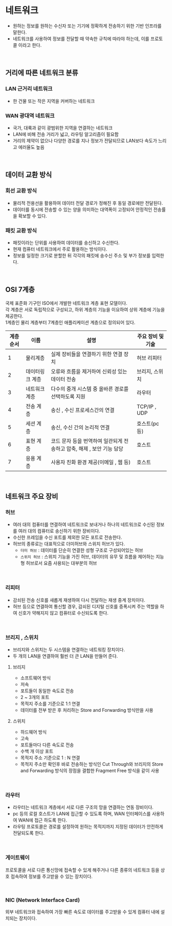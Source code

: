 # 네트워크
- 원하는 정보를 원하는 수신자 또는 기기에 정확하게 전송하기 위한 기반 인프라를 말한다.
- 네트워크를 사용하여 정보를 전달할 때 약속한 규칙에 따라야 하는데, 이를 프로토콜 이라고 한다.


<br>

## 거리에 따른 네트워크 분류

### LAN 근거리 네트워크
- 한 건물 또는 작은 지역을 커버하는 네트워크

### WAN 광대역 네트워크
- 국가, 대륙과 같이 광범위한 지역을 연결하는 네트워크
- LAN에 비해 전송 거리가 넓고, 라우팅 알고리즘이 필요함
- 거리의 제약이 없으나 다양한 경로를 지나 정보가 전달되므로 LAN보다 속도가 느리고 에러율도 높음

<br>

## 데이터 교환 방식

### 회선 교환 방식
- 물리적 전용선을 활용하여 데이터 전달 경로가 정해진 후 동일 경로에만 전달된다.
- 데이터를 동시에 전송할 수 있는 양을 의미하는 대역폭이 고정되어 안정적인 전송률을 확보할 수 있다.

### 패킷 교환 방식
- 패킷이라는 단위를 사용하여 데이터를 송신하고 수신한다.
- 현재 컴퓨터 네트워크에서 주로 활용하는 방식이다.
- 정보를 일정한 크기로 분할한 뒤 각각의 패킷에 송수신 주소 및 부가 정보를 입력한다.

<br>

## OSI 7계층
국제 표준화 기구인 ISO에서 개발한 네트워크 계층 표현 모델이다.  
각 계층은 서로 독립적으로 구성되고, 하위 계층의 기능을 이요하여 상위 계층에 기능을 제공한다.  
1계층인 물리 계층부터 7계층인 애플리케이션 계층으로 정의되어 있다.  
  
계층 순서 | 이름 | 설명 | 주요 장비 및 기술
--|--|--|--
1 | 물리계층 | 실제 장비들을 연결하기 위한 연결 장치 | 허브 리피터
2 | 데이터링크 계층 | 오류와 흐름을 제거하여 신뢰성 있는 데이터 전송 | 브리지, 스위치
3 | 네트워크 계층 | 다수의 중개 시스템 중 올바른 경로를 선택하도록 지원 | 라우터
4 | 전송 계층 | 송신 , 수신 프로세스간의 연결 | TCP/IP , UDP
5 | 세션 계층 | 송신, 수신 간의 논리적 연결 | 호스트(pc등)
6 | 표현 계층 | 코드 문자 등을 번역하여 일관되게 전송하고 압축, 해제 , 보안 기능 담당 | 호스트
7 | 응용 계층 | 사용자 친화 환경 제공(이메일 , 웹 등) | 호스트

<br>

## 네트워크 주요 장비

### 허브
- 여러 대의 컴퓨터를 연결하여 네트워크로 보내거나 하나의 네트워크로 수신된 정보를 여러 대의 컴퓨터로 송신하기 위한 장비이다.
- 수신한 프레임을 수신 포트를 제외한 모든 포트로 전송한다.
- 허브의 종류로는 대표적으로 더미허브와 스위치 허브가 있다.
  - `더미 허브` : 데이터를 단순히 연결한 성형 구조로 구성되어있는 허브
  - `스위치 허브` : 스위치 기능을 가진 허브, 데이터의 유무 및 흐름을 제어하는 지능형 허브로서 요즘 사용되는 대부분의 허브

<br>

### 리피터
- 감쇠된 전송 신호를 새롭게 재생하여 다시 전달하는 재생 중계 장치이다.
- 허브 등으로 연결하여 통신할 경우, 감쇠된 디지털 신호를 증폭시켜 주는 역할을 하여 신호가 약해지지 않고 컴퓨터로 수신되도록 한다.

<br>

### 브리지 , 스위치
- 브리지와 스위치는 두 시스템을 연결하는 네트워킹 장치이다.
- 두 개의 LAN을 연결하여 훨씬 더 큰 LAN을 만들어 준다.
  

1. 브리지
   - 소프트웨어 방식
   - 저속
   - 포트들이 동일한 속도로 전송
   - 2 ~ 3개의 포트
   - 목적지 주소를 기준으로 1:1 연결
   - 데이터를 전부 받은 후 처리하는 Store and Forwarding 방식만을 사용


2. 스위치
   - 하드웨어 방식
   - 고속
   - 포트들마다 다른 속도로 전송
   - 수백 개 이상 포트
   - 목적지 주소 기준으로 1 : N 연결
   - 목적지 주소만 확인후 바로 전송하는 방식인 Cut Through와 브리지의 Store and Forwarding 방식의 장점을 결합한 Fragment Free 방식을 같이 사용

<br>

### 라우터 
- 라우터는 네트워크 계층에서 서로 다른 구조의 망을 연결하는 연동 장비이다.
- pc 등의 로컬 호스트가 LAN에 접근할 수 있도록 하며, WAN 인터페이스를 사용하여 WAN에 접근 하도록 한다.
- 라우팅 프로토콜은 경로를 설정하여 원하는 목적지까지 지정된 데이터가 안전하게 전달되도록 한다.

<br>

### 게이트웨이
프로토콜을 서로 다른 통신망에 접속할 수 있게 해주거나 다른 종류의 네트워크 등을 상호 접속하여 정보를 주고받을 수 있는 장치이다.

<br>

### NIC (Network Interface Card)
외부 네트워크와 접속하여 가장 빠른 속도로 데이터를 주고받을 수 있게 컴퓨터 내에 설치되는 장치이다.

